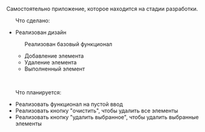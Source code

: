 Самостоятельно приложение, которое находится на стадии разработки.

<ul>
  <p>Что сделано:</p>
  <li>Реализован дизайн</li>
  <ul>
    <p>Реализован базовый функционал</p>
    <li>Добавление элемента</li>
    <li>Удаление элемента</li>
    <li>Выполненный элемент</li>
  </ul>
</ul>
<br>
<ul>
  <p>Что планируется:</p>
  <li>Реализовать функционал на пустой ввод</li>
  <li>Реализовать кнопку "очистить", чтобы удалить все элементы</li>
  <li>Реализовать кнопку "удалить выбранное", чтобы удалить выбранные элементы</li>
</ul>
